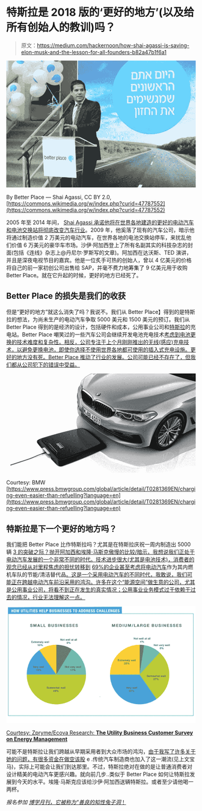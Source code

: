 # 特斯拉是 2018 版的‘更好的地方’(以及给所有创始人的教训)吗？

> 原文：<https://medium.com/hackernoon/how-shai-agassi-is-saving-elon-musk-and-the-lesson-for-all-founders-b82a47b1f6a1>

![](img/5c9bf9e7ba02d1601dbbfdef070f3bac.png)

By Better Place — Shai Agassi, CC BY 2.0, [https://commons.wikimedia.org/w/index.php?curid=47787552](https://commons.wikimedia.org/w/index.php?curid=47787552)

2005 年至 2014 年间， [Shai Agassi 承诺他将在世界各地建造的更好的电动汽车和电池交换站将彻底改变汽车行业](https://www.fastcompany.com/3028159/a-broken-place-better-place)。2009 年，他奚落了现有的汽车公司，暗示他将通过制造价值 2 万美元的电动汽车，在世界各地的电池交换站停车，来扰乱他们价值 6 万美元的豪华车市场。沙伊·阿加西登上了所有名副其实的科技杂志的封面(包括《连线》杂志上@丹尼尔·罗斯写的文章)。阿加西在达沃斯、TED 演讲，并且是深夜电视节目的嘉宾。他是一位炙手可热的创始人，曾以 4 亿美元的价格将自己的前一家初创公司出售给 SAP，并毫不费力地筹集了 9 亿美元用于收购 Better Place。就在它升起的时候，更好的地方已经死了。

## Better Place 的损失是我们的收获

但是“更好的地方”就这么消失了吗？我说不。我们从 Better Place】得到的是特斯拉的想法，为尚未生产的电动汽车争取 5000 美元和 1500 美元的预订。我们从 Better Place 得到的是经济的设计，包括硬件和成本，公用事业公司和[特斯拉](https://hackernoon.com/tagged/tesla)的充电站。Better Place 嘲笑过的一些汽车公司会继续开发电池充电技术[考虑到电池更换的技术难度和复杂性。相反，公司专注于上个月刚刚推出的无线(感应)充电技术，以避免更换电池，即使你选择不使用世界各地都可使用的插入式充电设施。更好的地方没有死。Better Place 推动了行业的发展。公司可能已经不存在了，但我们都从公司犯下的错误中受益。](https://hackernoon.com/tagged/technology)

![](img/9ac6a6083756c6ecee6ceb1c0093eff4.png)

Courtesy: BMW [https://www.press.bmwgroup.com/global/article/detail/T0281369EN/charging-even-easier-than-refuelling?language=en](https://www.press.bmwgroup.com/global/article/detail/T0281369EN/charging-even-easier-than-refuelling?language=en)

## 特斯拉是下一个更好的地方吗？

我们能把 Better Place 比作特斯拉吗？尤其是在特斯拉庆祝一周内制造出 5000 辆 [3 的突破之际？抛开阿加西和埃隆·马斯克傲慢的比较/暗示，我想说我们正处于电动汽车发展的一个非常不同的时代。技术进步很大(尤其是电池技术)，消费者的观念已经从对里程焦虑的担忧转移到](https://www.cnet.com/roadshow/news/tesla-five-thousand-model-3s-per-week/) [69%的企业甚至考虑将电动汽车](https://etsinsights.com/reports/utility-business-customer-survey-energy-management-piecing-together-puzzle-small-medium-large-customer-perspectives/)作为其内燃机车队的节能/清洁替代品[。这是一个采用电动汽车的不同时代，我敢说，我们可能正在跨越电动汽车前沿采用的鸿沟。许多在这个“能源空间”做生意的公司，尤其是公用事业公司，将看不到正在发生的真实情况；公用事业业务模式过于依赖于过去的情况，行业无法理解这一点。](https://www.sciencedirect.com/science/article/pii/S136192091630774X)

![](img/3f3ddaf00196cdb7c34800ba5d92f844.png)

[Courtesy: Zpryme/Ecova Research: **The Utility Business Customer Survey on Energy Management**](https://etsinsights.com/reports/utility-business-customer-survey-energy-management-piecing-together-puzzle-small-medium-large-customer-perspectives/)

可能不是特斯拉让我们跨越从早期采用者到大众市场的鸿沟，[由于我写了许多关于她的问题，有很多资金在做空该股](https://www.linkedin.com/pulse/why-tesla-needs-apple-upgrade-seyi-fabode/) e .传统汽车制造商也加入了这一潮流(见上文宝马)，实际上可能会让我们到达那里。不过，特斯拉绝对在做的是让普通消费者对设计精美的电动汽车更感兴趣。就向前几步..类似于 Better Place 如何让特斯拉发展到今天的水平。埃隆·马斯克应该给沙伊·阿加西送辆特斯拉。或者至少请他喝一两杯。

*报名参加* [*博学月刊，它被称为“善良的知性兔子洞*！](https://www.getrevue.co/profile/seyifabo)